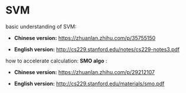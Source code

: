 # SVM

basic understanding of SVM: 

- **Chinese version:** https://zhuanlan.zhihu.com/p/35755150 

- **English version:** http://cs229.stanford.edu/notes/cs229-notes3.pdf

how to accelerate calculation: **SMO algo** : 

- **Chinese version:** https://zhuanlan.zhihu.com/p/29212107

- **English version:** http://cs229.stanford.edu/materials/smo.pdf
